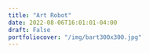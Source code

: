 ```yaml
---
title: "Art Robot"
date: 2022-08-06T16:01:01-04:00
draft: False
portfoliocover: "/img/bart300x300.jpg"
---
```



